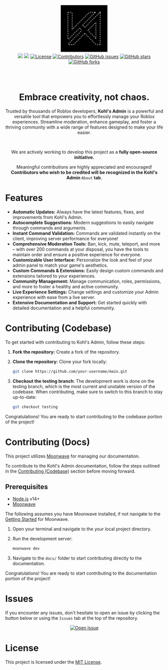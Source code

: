 <div align="center">
	<img src=".moonwave/static/logo-load-dark.svg" alt="Kohl's Admin" height="150" />
	<br/>
	<a href="https://docs.kohl.gg/"><img src="https://img.shields.io/badge/docs-docs.kohl.gg-222" /></a>
	<a href="https://discord.gg/bwCC7gV"><img src="https://img.shields.io/discord/694630328064671775" /></a>
	<a href="https://github.com/kohls-admin/main/blob/main/LICENSE"><img src="https://img.shields.io/github/license/kohls-admin/main" alt="License"></a>
	<a href="https://github.com/kohls-admin/main/graphs/contributors"><img src="https://img.shields.io/github/contributors/kohls-admin/main" alt="Contributors"></a>
	<a href="https://github.com/kohls-admin/main/issues"><img src="https://img.shields.io/github/issues/kohls-admin/main" alt="GitHub issues"></a>
	<a href="https://github.com/kohls-admin/main/stargazers"><img src="https://img.shields.io/github/stars/kohls-admin/main" alt="GitHub stars"></a>
	<a href="https://github.com/kohls-admin/main/network/members"><img src="https://img.shields.io/github/forks/kohls-admin/main" alt="GitHub forks"></a>
</div>

<br/><br/>
<h1 align="center">Embrace creativity, not chaos.</h1>
<!--moonwave-hide-before-this-line-->
<p align="center"> Trusted by thousands of Roblox developers, <b>Kohl's Admin</b> is a powerful and versatile tool that empowers you to effortlessly manage your Roblox experiences. Streamline moderation, enhance gameplay, and foster a thriving community with a wide range of features designed to make your life easier.</p>
<br/>


<p align="center"> We are actively working to develop this project as a <b>fully open-source initiative.</b></p>

<p align="center">
Meaningful contributions are highly appreciated and encouraged! <b>Contributors who wish to be credited will be recognized in the Kohl's Admin </b><code>About</code> <b>tab</b>.
</p>

# Features

* **Automatic Updates:** Always have the latest features, fixes, and improvements from Kohl's Admin.
* **Autocomplete Suggestions:** Modern suggestions to easily navigate through commands and arguments.
* **Instant Command Validation:** Commands are validated instantly on the client, improving server performance for everyone!
* **Comprehensive Moderation Tools:** Ban, kick, mute, teleport, and more – with over 200 commands at your disposal, you have the tools to maintain order and ensure a positive experience for everyone.
* **Customizable User Interface:** Personalize the look and feel of your admin panel to match your game's aesthetics.
* **Custom Commands & Extensions:** Easily design custom commands and extensions tailored to your experiences.
* **Community Management:** Manage communication, roles, permissions, and more to foster a healthy and active community.
* **Live Experience Settings:** Change settings and customize your Admin experience with ease from a live server.
* **Extensive Documentation and Support:** Get started quickly with detailed documentation and a helpful community.

# Contributing (Codebase)

To get started with contributing to Kohl's Admin, follow these steps:

1. **Fork the repository:** Create a fork of the repository.
2. **Clone the repository:** Clone your fork locally:

   ```bash
   git clone https://github.com/your-username/main.git
   ```

3. **Checkout the testing branch**: The development work is done on the testing branch, which is the most current and unstable version of the codebase. When contributing, make sure to switch to this branch to stay up-to-date:

   ```bash
   git checkout testing
   ```

Congratulations! You are ready to start contributing to the codebase portion of the project!

# Contributing (Docs)

This project utilizes [Moonwave](https://eryn.io/moonwave/) for managing our documentation.

To contribute to the Kohl's Admin documentation, follow the steps outlined in the [Contributing (Codebase)](#contributing-codebase) section before moving forward.

## Prerequisites

* [Node.js](https://nodejs.org/en/) v14+
* [Moonwave](https://eryn.io/moonwave/)

The following assumes you have Moonwave installed, if not navigate to the [Getting Started](https://eryn.io/moonwave/docs/intro) for Moonwave.

1. Open your terminal and navigate to the your local project directory.
2. Run the development server:

   ```bash
   moonwave dev
   ```

3. Navigate to the `docs/` folder to start contributing directly to the documentation.

Congratulations! You are ready to start contributing to the documentation portion of the project!

# Issues

If you encounter any issues, don't hesitate to open an issue by clicking the button below or using the `Issues` tab at the top of the repository.

<div align="center">
  <a href="https://github.com/kohls-admin/main/issues/new" target="_blank">
    <img src="https://img.shields.io/badge/Open_Issue-Click_Here-blue?style=for-the-badge" alt="Open Issue" />
  </a>
</div>

# License

This project is licensed under the [MIT License](https://github.com/kohls-admin/main/blob/master/LICENSE.txt).
